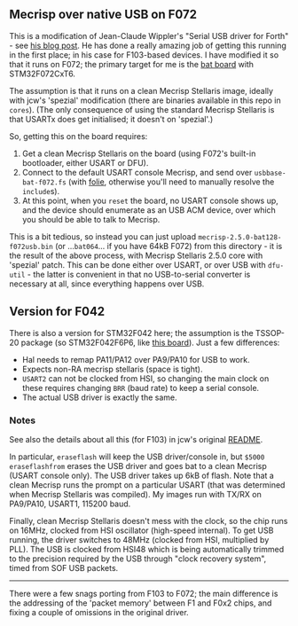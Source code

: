 ## Mecrisp over native USB on F072

This is a modification of Jean-Claude Wippler's "Serial USB driver for Forth" -
see [his blog post](http://jeelabs.org/2016/06/standalone-usb-firmware/).
He has done a really amazing job of getting this running in the first place; in
his case for F103-based devices.
I have modified it so that it runs on F072; the primary target for me is the
[bat board] with STM32F072CxT6.

The assumption is that it runs on a clean Mecrisp Stellaris image, ideally with
jcw's 'spezial' modification (there are binaries available in this repo in
`cores`). (The only consequence of using the standard Mecrisp Stellaris is that
USARTx does get initialised; it doesn't on 'spezial'.)

So, getting this on the board requires:
1. Get a clean Mecrisp Stellaris on the board (using F072's built-in
   bootloader, either USART or DFU).
2. Connect to the default USART console Mecrisp, and send over
   `usbbase-bat-f072.fs` (with [folie], otherwise you'll need to manually
   resolve the `include`s).
3. At this point, when you `reset` the board, no USART console shows up, and
   the device should enumerate as an USB ACM device, over which you should be
   able to talk to Mecrisp.

This is a bit tedious, so instead you can just upload
`mecrisp-2.5.0-bat128-f072usb.bin` (or ...`bat064`... if you have 64kB F072)
from this directory - it is the result of the above process, with Mecrisp
Stellaris 2.5.0 core with 'spezial' patch. This can be done either over USART,
or over USB with `dfu-util` - the latter is convenient in that no USB-to-serial
converter is necessary at all, since everything happens over USB.


## Version for F042

There is also a version for STM32F042 here; the assumption is the TSSOP-20
package (so STM32F042F6P6, like [this
board](https://flabbergast.drak.xyz/posts/arm-breakouts/#stm32f042fxp6)). Just
a few differences:

* Hal needs to remap PA11/PA12 over PA9/PA10 for USB to work.
* Expects non-RA mecrisp stellaris (space is tight).
* `USART2` can not be clocked from HSI, so changing the main clock on these
  requires changing `BRR` (baud rate) to keep a serial console.
* The actual USB driver is exactly the same.


### Notes

See also the details about all this (for F103) in jcw's original
[README](https://git.jeelabs.org/jcw/embello/src/branch/master/explore/1608-forth/suf/README.md).

In particular, `eraseflash` will keep the USB driver/console in, but `$5000 eraseflashfrom`
erases the USB driver and goes bat to a clean Mecrisp (USART console only). The USB
driver takes up 6kB of flash. Note that a clean Mecrisp runs the prompt on a particular
USART (that was determined when Mecrisp Stellaris was compiled). My images run with TX/RX
on PA9/PA10, USART1, 115200 baud.

Finally, clean Mecrisp Stellaris doesn't mess with the clock, so the chip runs on 16MHz,
clocked from HSI oscillator (high-speed internal). To get USB running, the driver switches
to 48MHz (clocked from HSI, multiplied by PLL). The USB is clocked from HSI48 which is being
automatically trimmed to the precision required by the USB through "clock recovery system",
timed from SOF USB packets.

---

There were a few snags porting from F103 to F072; the main difference
is the addressing of the 'packet memory' between F1 and F0x2 chips, and fixing
a couple of omissions in the original driver.



[bat board]: https://flabbergast.drak.xyz/bat-board
[folie]: https://git.jeelabs.org/jcw/folie
